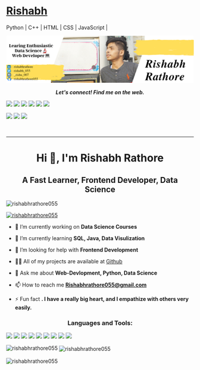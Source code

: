 # [Rishabh](https://sites.google.com/view/rishabhrathore/home)
Python | C++ | HTML | CSS | JavaScript |

![alt text](https://github.com/rishabhrathore055/rishabhrathore055/blob/main/Cover.png)
<p align="center">
  <b><i>Let's connect! Find me on the web.</i></b>
  

[<img height="30" src="https://img.shields.io/badge/twitter-1DA1F2?&style=for-the-badge&logo=twitter&logoColor=white" />][twitter]
[<img height="30" src = "https://img.shields.io/badge/Youtube-FF0000?&style=for-the-badge&logo=Youtube&logoColor=white">][Youtube] 
<a href="mailto:rishabhrathore055@gmail.com" style="text-decoration:none"><img height="30" src = "https://img.shields.io/badge/gmail-0A66C2?&style=for-the-badge&logo=gmail&logoColor=white"></a>
[<img height="30" src="https://img.shields.io/badge/linkedin-0A66C2?&style=for-the-badge&logo=linkedin&logoColor=white" />][LinkedIn]
[<img height="30" src = "https://img.shields.io/badge/Facebook-036be4.svg?&style=for-the-badge&logo=facebook&logoColor=white">][Facebook]
[<img height="30" src= "https://img.shields.io/badge/Instagram-E4405F?style=for-the-badge&logo=instagram&logoColor=white">][Instagram]

[<img height="30" src= "https://img.shields.io/badge/Codechef-5B4638?&style=for-the-badge&logo=codechef&logoColor=white">][Codechef]
[<img height="30" src= "https://img.shields.io/badge/GeeksforGeeks-00EA64?&style=for-the-badge&logo=GeeksforGeeks&logoColor=White">][GeeksforGeeks]
[<img height="30" src= "https://img.shields.io/badge/HackerRank-000000?&style=for-the-badge&logo=HackerRank&logoColor=white">][Hackerrank]






<br />
<hr />
<h1 align="center">Hi 👋, I'm Rishabh Rathore</h1>
<h2 align="center">A Fast Learner, Frontend Developer, Data Science</h2>

<p align="left"> <img src="https://komarev.com/ghpvc/?username=rishabhrathore055&label=Profile%20views&color=0e75b6&style=flat" alt="rishabhrathore055" /> </p>

<p align="left"> <a href="https://github.com/ryo-ma/github-profile-trophy"><img src="https://github-profile-trophy.vercel.app/?username=rishabhrathore055" alt="rishabhrathore055" /></a> </p>

- 🔭 I’m currently working on **Data Science Courses**

- 🌱 I’m currently learning **SQL, Java, Data Visulization**

- 🤝 I’m looking for help with **Frontend Development**

- 👨‍💻 All of my projects are available at [Github](https://github.com/rishabhrathore055)

- 💬 Ask me about **Web-Devlopment, Python, Data Science**

- 📫 How to reach me **Rishabhrathore055@gmail.com**

- ⚡ Fun fact **. I have a really big heart, and I empathize with others very easily.**



<h3 align="center">Languages and Tools:</h3>
<p><img height="35" src="https://img.shields.io/badge/HTML5-E34F26?style=for-the-badge&logo=html5&logoColor=white" />
<img height="35" src="https://img.shields.io/badge/CSS3-1572B6?style=for-the-badge&logo=css3&logoColor=white" />
<img height="35" src="https://img.shields.io/badge/JavaScript-F7DF1E?style=for-the-badge&logo=javascript&logoColor=black" />
<img height="35" src="https://img.shields.io/badge/Python-14354C?style=for-the-badge&logo=python&logoColor=white" />
<img height="35" src="https://img.shields.io/badge/C-00599C?style=for-the-badge&logo=c&logoColor=white" />
<img height="35" src="https://img.shields.io/badge/C%2B%2B-00599C?style=for-the-badge&logo=c%2B%2B&logoColor=white" />
<img height="35" src="https://img.shields.io/badge/Microsoft_Excel-217346?style=for-the-badge&logo=microsoft-excel&logoColor=white" />
<img height="35" src="https://img.shields.io/badge/Visual_Studio_Code-0078D4?style=for-the-badge&logo=visual%20studio%20code&logoColor=white" />
<img height="35" src="https://img.shields.io/badge/Git-F05032?style=for-the-badge&logo=git&logoColor=white" /> </p>



<p><img align="left" src="https://github-readme-stats.vercel.app/api/top-langs?username=rishabhrathore055&show_icons=true&locale=en&layout=compact" alt="rishabhrathore055" /></p>

<p>&nbsp;<img align="center" src="https://github-readme-stats.vercel.app/api?username=rishabhrathore055&show_icons=true&locale=en" alt="rishabhrathore055" /></p>

<p><img align="center" src="https://github-readme-streak-stats.herokuapp.com/?user=rishabhrathore055&" alt="rishabhrathore055" /></p>

[twitter]: https://twitter.com/rishabh_055
[youtube]:  https://youtube.com/channel/UCyQxG1NPrjhMtgFqlm8k9Cw
[gmail]: https://gmail.com
[linkedin]: https://www.linkedin.com/in/rishabhrathore
[Facebook]: https://www.facebook.com/rishi.rishabh04
[Codechef]: https://www.codechef.com/users/rishabh_055
[Instagram]: https://instagram.com/_rishu_007
[GeeksforGeeks]: https://auth.geeksforgeeks.org/user/rishabhrathore055/practice/
[Hackerrank]:https://www.hackerrank.com/rishabh_055
